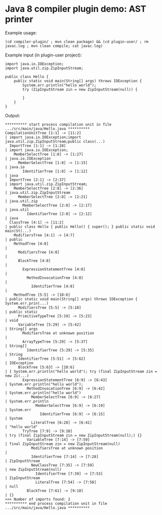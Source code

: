 Java 8 compiler plugin demo: AST printer
========================================

Example usage:

    (cd compiler-plugin/ ; mvn clean package) && (cd plugin-user/ ; rm javac.log ; mvn clean compile; cat javac.log)
    
Example input (in plugin-user project):
    
    import java.io.IOException;
    import java.util.zip.ZipInputStream;
    
    public class Hello {
        public static void main(String[] args) throws IOException {
            System.err.println("hello world");
            try (ZipInputStream zin = new ZipInputStream(null)) {
    
            }
        }
    }

Output:

    ********** start process compilation unit in file .../src/main/java/Hello.java **********
    CompilationUnitTree [1:1] -> [11:2]                                              | import java.io.IOException;import java.util.zip.ZipInputStream;public class(...)
      ImportTree [1:1] -> [1:28]                                                     | import java.io.IOException;
        MemberSelectTree [1:8] -> [1:27]                                             | java.io.IOException
          MemberSelectTree [1:8] -> [1:15]                                           | java.io
            IdentifierTree [1:8] -> [1:12]                                           | java
      ImportTree [2:1] -> [2:37]                                                     | import java.util.zip.ZipInputStream;
        MemberSelectTree [2:8] -> [2:36]                                             | java.util.zip.ZipInputStream
          MemberSelectTree [2:8] -> [2:21]                                           | java.util.zip
            MemberSelectTree [2:8] -> [2:17]                                         | java.util
              IdentifierTree [2:8] -> [2:12]                                         | java
      ClassTree [4:1] -> [11:2]                                                      | public class Hello { public Hello() { super(); } public static void main(St(...)
        ModifiersTree [4:1] -> [4:7]                                                 | public 
        MethodTree [4:8]                                                             | 
          ModifiersTree [4:8]                                                        | 
          BlockTree [4:8]                                                            | 
            ExpressionStatementTree [4:8]                                            | 
              MethodInvocationTree [4:8]                                             | 
                IdentifierTree [4:8]                                                 | 
        MethodTree [5:5] -> [10:6]                                                   | public static void main(String[] args) throws IOException { System.err.prin(...)
          ModifiersTree [5:5] -> [5:18]                                              | public static 
          PrimitiveTypeTree [5:19] -> [5:23]                                         | void
          VariableTree [5:29] -> [5:42]                                              | String[] args
            ModifiersTree at unknown position                                        | 
            ArrayTypeTree [5:29] -> [5:37]                                           | String[]
              IdentifierTree [5:29] -> [5:35]                                        | String
          IdentifierTree [5:51] -> [5:62]                                            | IOException
          BlockTree [5:63] -> [10:6]                                                 | { System.err.println("hello world"); try (final ZipInputStream zin = new Zi(...)
            ExpressionStatementTree [6:9] -> [6:43]                                  | System.err.println("hello world");
              MethodInvocationTree [6:9] -> [6:42]                                   | System.err.println("hello world")
                MemberSelectTree [6:9] -> [6:27]                                     | System.err.println
                  MemberSelectTree [6:9] -> [6:19]                                   | System.err
                    IdentifierTree [6:9] -> [6:15]                                   | System
                LiteralTree [6:28] -> [6:41]                                         | "hello world"
            TryTree [7:9] -> [9:10]                                                  | try (final ZipInputStream zin = new ZipInputStream(null);) {}
              VariableTree [7:14] -> [7:59]                                          | final ZipInputStream zin = new ZipInputStream(null)
                ModifiersTree at unknown position                                    | 
                IdentifierTree [7:14] -> [7:28]                                      | ZipInputStream
                NewClassTree [7:35] -> [7:59]                                        | new ZipInputStream(null)
                  IdentifierTree [7:39] -> [7:53]                                    | ZipInputStream
                  LiteralTree [7:54] -> [7:58]                                       | null
              BlockTree [7:61] -> [9:10]                                             | {}
    >>> Number of imports found: 2
    ********** end process compilation unit in file .../src/main/java/Hello.java **********

